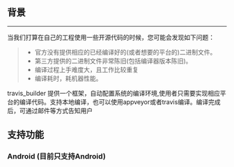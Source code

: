 ## 背景

------
当我们打算在自己的工程使用一些开源代码的时候，您可能会发现如下问题：


> * 官方没有提供相应的已经编译好的(或者想要的平台的)二进制文件。
> * 第三方提供的二进制文件非常陈旧(包括编译器版本陈旧)。
> * 编译过程上手难度大，且工作比较重复
> * 编译耗时，耗机器性能。

travis_builder 提供一个框架，自动配置系统的编译环境,使用者只需要实现相应平台的编译代码。支持本地编译，也可以使用appveyor或者travis编译。编译完成后，可通过邮件等方式告知用户

## 支持功能

### Android (目前只支持Android)

